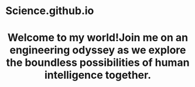 # Science.github.io
<h1 align="center">Welcome to my world!Join me on an engineering odyssey as we explore the boundless possibilities of human intelligence together.<h1>
